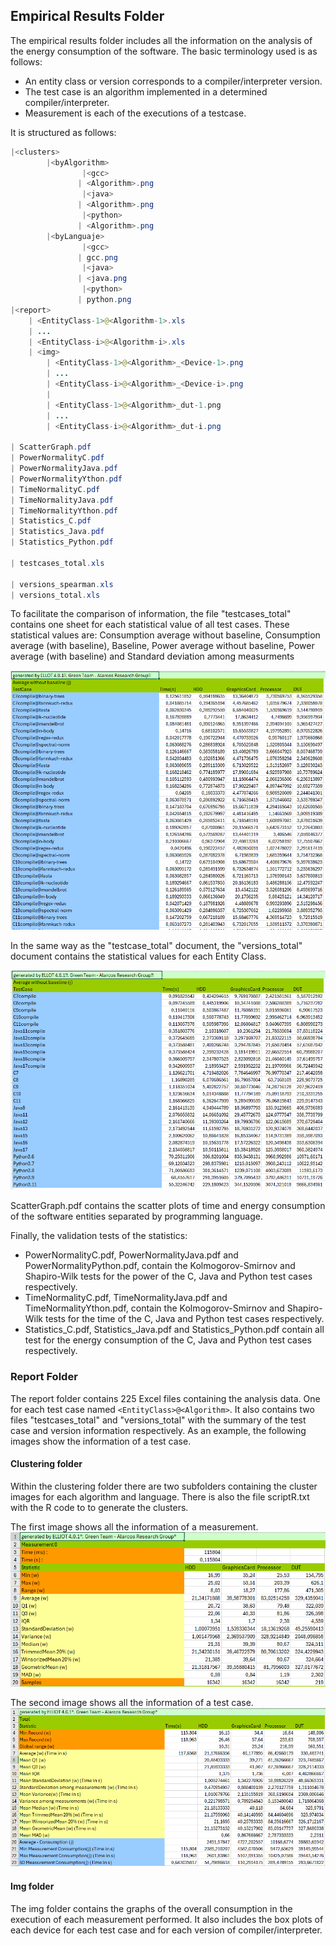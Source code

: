 ## Empirical Results Folder

The empirical results folder includes all the information on the analysis of the energy consumption of the software. The basic terminology used is as follows:
- An entity class or version corresponds to a compiler/interpreter version. 
- The test case is an algorithm implemented in a determined compiler/interpreter.
- Measurement is each of the executions of a testcase.

It is structured as follows:

```Java
|<clusters>
        |<byAlgorithm>
                |<gcc>
		       | <Algorithm>.png
                |<java>
		       | <Algorithm>.png
                |<python>
		       | <Algorithm>.png
        |<byLanguaje>
                |<gcc>
		       | gcc.png
                |<java>
		       | <java.png
                |<python>
		       | python.png
|<report>
	| <EntityClass-1>@<Algorithm-1>.xls
	| ...
	| <EntityClass-i>@<Algorithm-i>.xls
	| <img>
		| <EntityClass-1>@<Algorithm>_<Device-1>.png
		| ...
		| <EntityClass-i>@<Algorithm>_<Device-i>.png
		|
		| <EntityClass-1>@<Algorithm>_dut-1.png
		| ...
		| <EntityClass-i>@<Algorithm>_dut-i.png

| ScatterGraph.pdf
| PowerNormalityC.pdf
| PowerNormalityJava.pdf
| PowerNormalityYthon.pdf
| TimeNormalityC.pdf
| TimeNormalityJava.pdf
| TimeNormalityYthon.pdf
| Statistics_C.pdf
| Statistics_Java.pdf
| Statistics_Python.pdf

| testcases_total.xls

| versions_spearman.xls
| versions_total.xls

```
To facilitate the comparison of information, the file "testcases_total" contains one sheet for each statistical value of all test cases. These statistical values are:
Consumption average without baseline, Consumption average (with baseline), Baseline, Power average without baseline, Power average (with baseline) and Standard deviation among measurments 

![](resources/testcases_total_example.PNG)

In the same way as the "testcase_total" document, the "versions_total" document contains the statistical values for each Entity Class.

![](resources/versions_total_example.PNG)

ScatterGraph.pdf contains the scatter plots of time and energy consumption of the software entities separated by programming language.

Finally, the validation tests of the statistics:
- PowerNormalityC.pdf, PowerNormalityJava.pdf and PowerNormalityPython.pdf, contain the Kolmogorov-Smirnov and Shapiro-Wilk tests for the power of the C, Java and Python test cases respectively.
- TimeNormalityC.pdf, TimeNormalityJava.pdf and TimeNormalityYthon.pdf, contain the Kolmogorov-Smirnov and Shapiro-Wilk tests for the time of the C, Java and Python test cases respectively.
- Statistics_C.pdf, Statistics_Java.pdf and Statistics_Python.pdf contain all test for the energy consumption of the C, Java and Python test cases respectively.

### Report Folder
The report folder contains 225 Excel files containing the analysis data. One for each test case named `<EntityClass>@<Algorithm>`. It also contains two files "testcases_total" and "versions_total" with the summary of the test case and version information respectively.
As an example, the following images show the information of a test case.

#### Clustering folder
Within the clustering folder there are two subfolders containing the cluster images for each algorithm and language. There is also the file scriptR.txt with the R code to to generate the clusters.

The first image shows all the information of a measurement.
![](resources/measurement_example.PNG)

The second image shows all the information of a test case.
![](resources/testcase_example.PNG)

#### Img folder
The img folder contains the graphs of the overall consumption in the execution of each measurement performed. It also includes the box plots of each device for each test case and for each version of compiler/interpreter.